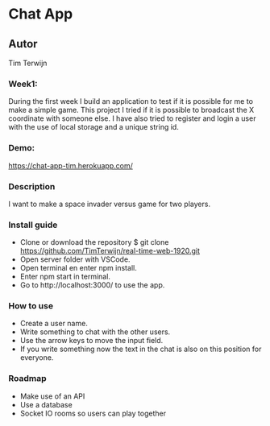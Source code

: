 # Chat App

## Autor
Tim Terwijn

### Week1:
During the first week I build an application to test if it is possible for me to make a simple game. This project I tried if it is possible to broadcast the X coordinate with someone else. I have also tried to register and login a user with the use of local storage and a unique string id.

### Demo:
https://chat-app-tim.herokuapp.com/

### Description
I want to make a space invader versus game for two players. 

### Install guide
* Clone or download the repository $ git clone https://github.com/TimTerwijn/real-time-web-1920.git
* Open server folder with VSCode.
* Open terminal en enter npm install.
* Enter npm start in terminal.
* Go to http://localhost:3000/ to use the app.

### How to use
* Create a user name.
* Write something to chat with the other users.
* Use the arrow keys to move the input field.
* If you write something now the text in the chat is also on this position for everyone.

### Roadmap
* Make use of an API
* Use a database
* Socket IO rooms so users can play together

